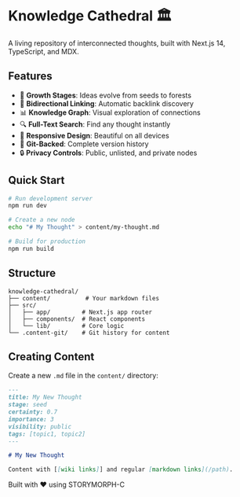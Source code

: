 # Knowledge Cathedral 🏛️

A living repository of interconnected thoughts, built with Next.js 14, TypeScript, and MDX.

## Features

- 🌱 **Growth Stages**: Ideas evolve from seeds to forests
- 🔗 **Bidirectional Linking**: Automatic backlink discovery
- 📊 **Knowledge Graph**: Visual exploration of connections
- 🔍 **Full-Text Search**: Find any thought instantly
- 📱 **Responsive Design**: Beautiful on all devices
- 🎯 **Git-Backed**: Complete version history
- 🔒 **Privacy Controls**: Public, unlisted, and private nodes

## Quick Start

```bash
# Run development server
npm run dev

# Create a new node
echo "# My Thought" > content/my-thought.md

# Build for production
npm run build
```

## Structure

```
knowledge-cathedral/
├── content/          # Your markdown files
├── src/
│   ├── app/         # Next.js app router
│   ├── components/  # React components
│   └── lib/         # Core logic
└── .content-git/    # Git history for content
```

## Creating Content

Create a new `.md` file in the `content/` directory:

```markdown
---
title: My New Thought
stage: seed
certainty: 0.7
importance: 3
visibility: public
tags: [topic1, topic2]
---

# My New Thought

Content with [[wiki links]] and regular [markdown links](/path).
```

Built with ❤️ using STORYMORPH-C
